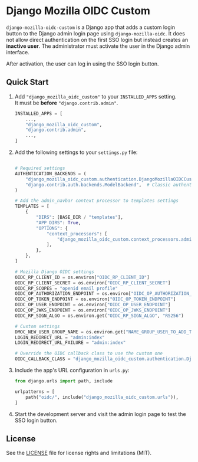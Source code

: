 # Django Mozilla OIDC Custom

`django-mozilla-oidc-custom` is a Django app that adds a custom login button to the Django admin login page using `django-mozilla-oidc`.
It does not allow direct authentication on the first SSO login but instead creates an **inactive user**.
The administrator must activate the user in the Django admin interface.

After activation, the user can log in using the SSO login button.

## Quick Start

1. Add `"django_mozilla_oidc_custom"` to your `INSTALLED_APPS` setting.  
   It must be **before** `"django.contrib.admin"`.

   ```python
   INSTALLED_APPS = [
       ...,
       "django_mozilla_oidc_custom",
       "django.contrib.admin",
       ...,
   ]
   ```

2. Add the following settings to your `settings.py` file:

   ```python

   # Required settings
   AUTHENTICATION_BACKENDS = (
       "django_mozilla_oidc_custom.authentication.DjangoMozillaOIDCCustomBackend",  # Authentication OIDC
       "django.contrib.auth.backends.ModelBackend",  # Classic authentication
   )

   # Add the admin_navbar context processor to templates settings
   TEMPLATES = [
       {
           "DIRS": [BASE_DIR / "templates"],
           "APP_DIRS": True,
           "OPTIONS": {
               "context_processors": [
                   "django_mozilla_oidc_custom.context_processors.admin_navbar",
               ],
           },
       },
   ]

   # Mozilla Django OIDC settings
   OIDC_RP_CLIENT_ID = os.environ["OIDC_RP_CLIENT_ID"]
   OIDC_RP_CLIENT_SECRET = os.environ["OIDC_RP_CLIENT_SECRET"]
   OIDC_RP_SCOPES = "openid email profile"
   OIDC_OP_AUTHORIZATION_ENDPOINT = os.environ["OIDC_OP_AUTHORIZATION_ENDPOINT"]
   OIDC_OP_TOKEN_ENDPOINT = os.environ["OIDC_OP_TOKEN_ENDPOINT"]
   OIDC_OP_USER_ENDPOINT = os.environ["OIDC_OP_USER_ENDPOINT"]
   OIDC_OP_JWKS_ENDPOINT = os.environ["OIDC_OP_JWKS_ENDPOINT"]
   OIDC_RP_SIGN_ALGO = os.environ.get("OIDC_RP_SIGN_ALGO", "RS256")

   # Custom settings
   DMOC_NEW_USER_GROUP_NAME = os.environ.get("NAME_GROUP_USER_TO_ADD_TO")
   LOGIN_REDIRECT_URL = "admin:index"
   LOGIN_REDIRECT_URL_FAILURE = "admin:index"

   # Override the OIDC callback class to use the custom one
   OIDC_CALLBACK_CLASS = "django_mozilla_oidc_custom.authentication.DjangoMozillaOIDCCustomCallbackView"
   ```

3. Include the app's URL configuration in `urls.py`:

   ```python
   from django.urls import path, include

   urlpatterns = [
       path("oidc/", include("django_mozilla_oidc_custom.urls")),
   ]
   ```

4. Start the development server and visit the admin login page to test the SSO login button.

## License
See the [LICENSE](LICENSE) file for license rights and limitations (MIT).
